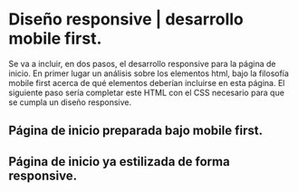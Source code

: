 # Diseño responsive | desarrollo mobile first.

Se va a incluir, en dos pasos, el desarrollo responsive para la página de inicio. En primer lugar un análisis sobre los elementos html, bajo la filosofía mobile first acerca de qué elementos deberían incluirse en esta página. El siguiente paso sería completar este HTML con el CSS necesario para que se cumpla un diseño responsive.

## Página de inicio preparada bajo mobile first.


## Página de inicio ya estilizada de forma responsive.